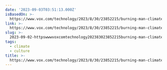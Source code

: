 ```yaml
---
date: '2023-09-03T03:51:13.000Z'
isBasedOn: >-
  https://www.vox.com/technology/2023/8/30/23852215/burning-man-climate-protest-block-road
link: >-
  https://www.vox.com/technology/2023/8/30/23852215/burning-man-climate-protest-block-road
slug: >-
  2023-09-02-httpswwwvoxcomtechnology202383023852215burning-man-climate-protest-block-road
tags:
  - climate
  - culture
title: >-
  https://www.vox.com/technology/2023/8/30/23852215/burning-man-climate-protest-block-road
---
```


